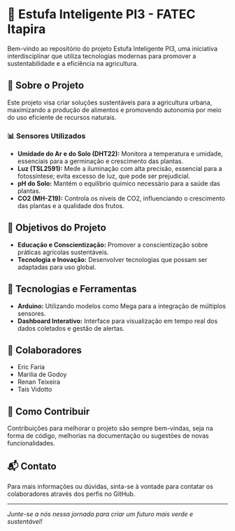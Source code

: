 
# 🌿 Estufa Inteligente PI3 - FATEC Itapira

Bem-vindo ao repositório do projeto Estufa Inteligente PI3, uma iniciativa interdisciplinar que utiliza tecnologias modernas para promover a sustentabilidade e a eficiência na agricultura.

## 🌱 Sobre o Projeto
Este projeto visa criar soluções sustentáveis para a agricultura urbana, maximizando a produção de alimentos e promovendo autonomia por meio do uso eficiente de recursos naturais.

### 📊 Sensores Utilizados
- **Umidade do Ar e do Solo (DHT22):** Monitora a temperatura e umidade, essenciais para a germinação e crescimento das plantas.
- **Luz (TSL2591):** Mede a iluminação com alta precisão, essencial para a fotossíntese; evita excesso de luz, que pode ser prejudicial.
- **pH do Solo:** Mantém o equilíbrio químico necessário para a saúde das plantas.
- **CO2 (MH-Z19):** Controla os níveis de CO2, influenciando o crescimento das plantas e a qualidade dos frutos.

## 🎯 Objetivos do Projeto
- **Educação e Conscientização:** Promover a conscientização sobre práticas agrícolas sustentáveis.
- **Tecnologia e Inovação:** Desenvolver tecnologias que possam ser adaptadas para uso global.

## 🔧 Tecnologias e Ferramentas
- **Arduino:** Utilizando modelos como Mega para a integração de múltiplos sensores.
- **Dashboard Interativo:** Interface para visualização em tempo real dos dados coletados e gestão de alertas.

## 👥 Colaboradores
- Eric Faria
- Marilia de Godoy
- Renan Teixeira
- Taís Vidotto

## 🤝 Como Contribuir
Contribuições para melhorar o projeto são sempre bem-vindas, seja na forma de código, melhorias na documentação ou sugestões de novas funcionalidades.


## 📬 Contato
Para mais informações ou dúvidas, sinta-se à vontade para contatar os colaboradores através dos perfis no GitHub.

---

*Junte-se a nós nessa jornada para criar um futuro mais verde e sustentável!*
